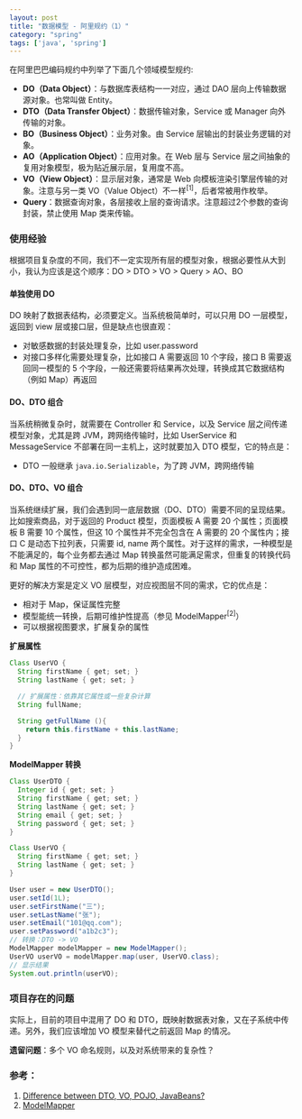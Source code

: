 ```yaml
---
layout: post
title: "数据模型 - 阿里规约（1）"
category: "spring"
tags: ['java', 'spring']
---
```



在阿里巴巴编码规约中列举了下面几个领域模型规约: 

* **DO（Data Object）**：与数据库表结构一一对应，通过 DAO 层向上传输数据源对象。也常叫做 Entity。 
* **DTO（Data Transfer Object）**：数据传输对象，Service 或 Manager 向外传输的对象。 
* **BO（Business Object）**：业务对象。由 Service 层输出的封装业务逻辑的对象。 
* **AO（Application Object）**：应用对象。在 Web 层与 Service 层之间抽象的复用对象模型，极为贴近展示层，复用度不高。 
* **VO（View Object）**：显示层对象，通常是 Web 向模板渲染引擎层传输的对象。注意与另一类 VO（Value Object）不一样<sup>[1]</sup>，后者常被用作枚举。
* **Query**：数据查询对象，各层接收上层的查询请求。注意超过2个参数的查询封装，禁止使用 Map 类来传输。

### 使用经验

根据项目复杂度的不同，我们不一定实现所有层的模型对象，根据必要性从大到小，我认为应该是这个顺序：DO > DTO > VO > Query > AO、BO

<!-- more -->

#### 单独使用 DO

DO 映射了数据表结构，必须要定义。当系统极简单时，可以只用 DO 一层模型，返回到 view 层或接口层，但是缺点也很直观：

* 对敏感数据的封装处理复杂，比如 user.password
* 对接口多样化需要处理复杂，比如接口 A 需要返回 10 个字段，接口 B 需要返回同一模型的 5 个字段，一般还需要将结果再次处理，转换成其它数据结构（例如 Map）再返回

#### DO、DTO 组合

当系统稍微复杂时，就需要在 Controller 和 Service，以及 Service 层之间传递模型对象，尤其是跨 JVM，跨网络传输时，比如 UserService 和 MessageService 不部署在同一主机上，这时就要加入 DTO 模型，它的特点是：

* DTO 一般继承 `java.io.Serializable`，为了跨 JVM，跨网络传输

#### DO、DTO、VO 组合

当系统继续扩展，我们会遇到同一底层数据（DO、DTO）需要不同的呈现结果。比如搜索商品，对于返回的 Product 模型，页面模板 A 需要 20 个属性；页面模板 B 需要 10 个属性，但这 10 个属性并不完全包含在 A 需要的 20 个属性内；接口 C 是动态下拉列表，只需要 id, name 两个属性。对于这样的需求，一种模型是不能满足的，每个业务都去通过 Map 转换虽然可能满足需求，但重复的转换代码和 Map 属性的不可控性，都为后期的维护造成困难。

更好的解决方案是定义 VO 层模型，对应视图层不同的需求，它的优点是：

* 相对于 Map，保证属性完整
* 模型能统一转换，后期可维护性提高（参见 ModelMapper<sup>[2]</sup>）
* 可以根据视图要求，扩展复杂的属性

**扩展属性**

```java
Class UserVO {
  String firstName { get; set; }
  String lastName { get; set; }

  // 扩展属性：依靠其它属性或一些复杂计算
  String fullName;

  String getFullName (){
    return this.firstName + this.lastName;
  }
}
```

**ModelMapper 转换**

```java
Class UserDTO {
  Integer id { get; set; }
  String firstName { get; set; }
  String lastName { get; set; }
  String email { get; set; }
  String password { get; set; }
}

Class UserVO {
  String firstName { get; set; }
  String lastName { get; set; }
}

User user = new UserDTO();
user.setId(1L);
user.setFirstName("三");
user.setLastName("张");
user.setEmail("101@qq.com");
user.setPassword("a1b2c3");
// 转换：DTO -> VO
ModelMapper modelMapper = new ModelMapper();
UserVO userVO = modelMapper.map(user, UserVO.class);
// 显示结果
System.out.println(userVO);
```

### 项目存在的问题

实际上，目前的项目中混用了 DO 和 DTO，既映射数据表对象，又在子系统中传递。另外，我们应该增加 VO 模型来替代之前返回 Map 的情况。

**遗留问题**：多个 VO 命名规则，以及对系统带来的复杂性？

### 参考：

1. [Difference between DTO, VO, POJO, JavaBeans?](https://stackoverflow.com/questions/1612334/difference-between-dto-vo-pojo-javabeans)
2. [ModelMapper](https://github.com/modelmapper/modelmapper)
